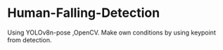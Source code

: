 # Human-Falling-Detection
Using YOLOv8n-pose ,OpenCV. Make own conditions by using keypoint from detection.
